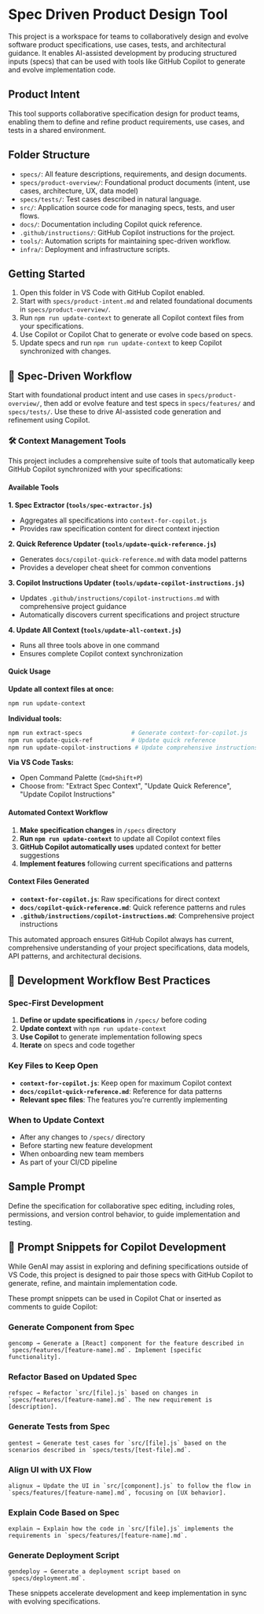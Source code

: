 # Spec Driven Product Design Tool

This project is a workspace for teams to collaboratively design and evolve software product specifications, use cases, tests, and architectural guidance. It enables AI-assisted development by producing structured inputs (specs) that can be used with tools like GitHub Copilot to generate and evolve implementation code.

## Product Intent

This tool supports collaborative specification design for product teams, enabling them to define and refine product requirements, use cases, and tests in a shared environment.

## Folder Structure

- `specs/`: All feature descriptions, requirements, and design documents.
- `specs/product-overview/`: Foundational product documents (intent, use cases, architecture, UX, data model)
- `specs/tests/`: Test cases described in natural language.
- `src/`: Application source code for managing specs, tests, and user flows.
- `docs/`: Documentation including Copilot quick reference.
- `.github/instructions/`: GitHub Copilot instructions for the project.
- `tools/`: Automation scripts for maintaining spec-driven workflow.
- `infra/`: Deployment and infrastructure scripts.

## Getting Started

1. Open this folder in VS Code with GitHub Copilot enabled.
2. Start with `specs/product-intent.md` and related foundational documents in `specs/product-overview/`.
3. Run `npm run update-context` to generate all Copilot context files from your specifications.
4. Use Copilot or Copilot Chat to generate or evolve code based on specs.
5. Update specs and run `npm run update-context` to keep Copilot synchronized with changes.

## 🧠 Spec-Driven Workflow

Start with foundational product intent and use cases in `specs/product-overview/`, then add or evolve feature and test specs in `specs/features/` and `specs/tests/`. Use these to drive AI-assisted code generation and refinement using Copilot.

### 🛠️ Context Management Tools

This project includes a comprehensive suite of tools that automatically keep GitHub Copilot synchronized with your specifications:

#### Available Tools

**1. Spec Extractor (`tools/spec-extractor.js`)**

- Aggregates all specifications into `context-for-copilot.js`
- Provides raw specification content for direct context injection

**2. Quick Reference Updater (`tools/update-quick-reference.js`)**

- Generates `docs/copilot-quick-reference.md` with data model patterns
- Provides a developer cheat sheet for common conventions

**3. Copilot Instructions Updater (`tools/update-copilot-instructions.js`)**

- Updates `.github/instructions/copilot-instructions.md` with comprehensive project guidance
- Automatically discovers current specifications and project structure

**4. Update All Context (`tools/update-all-context.js`)**

- Runs all three tools above in one command
- Ensures complete Copilot context synchronization

#### Quick Usage

**Update all context files at once:**

```bash
npm run update-context
```

**Individual tools:**

```bash
npm run extract-specs              # Generate context-for-copilot.js
npm run update-quick-ref           # Update quick reference
npm run update-copilot-instructions # Update comprehensive instructions
```

**Via VS Code Tasks:**

- Open Command Palette (`Cmd+Shift+P`)
- Choose from: "Extract Spec Context", "Update Quick Reference", "Update Copilot Instructions"

#### Automated Context Workflow

1. **Make specification changes** in `/specs` directory
2. **Run `npm run update-context`** to update all Copilot context files
3. **GitHub Copilot automatically uses** updated context for better suggestions
4. **Implement features** following current specifications and patterns

#### Context Files Generated

- **`context-for-copilot.js`**: Raw specifications for direct context
- **`docs/copilot-quick-reference.md`**: Quick reference patterns and rules  
- **`.github/instructions/copilot-instructions.md`**: Comprehensive project instructions

This automated approach ensures GitHub Copilot always has current, comprehensive understanding of your project specifications, data models, API patterns, and architectural decisions.

## 🔄 Development Workflow Best Practices

### Spec-First Development

1. **Define or update specifications** in `/specs/` before coding
2. **Update context** with `npm run update-context`
3. **Use Copilot** to generate implementation following specs
4. **Iterate** on specs and code together

### Key Files to Keep Open

- **`context-for-copilot.js`**: Keep open for maximum Copilot context
- **`docs/copilot-quick-reference.md`**: Reference for data patterns
- **Relevant spec files**: The features you're currently implementing

### When to Update Context

- After any changes to `/specs/` directory
- Before starting new feature development  
- When onboarding new team members
- As part of your CI/CD pipeline

## Sample Prompt

Define the specification for collaborative spec editing, including roles, permissions, and version control behavior, to guide implementation and testing.

## 💬 Prompt Snippets for Copilot Development

While GenAI may assist in exploring and defining specifications outside of VS Code, this project is designed to pair those specs with GitHub Copilot to generate, refine, and maintain implementation code.

These prompt snippets can be used in Copilot Chat or inserted as comments to guide Copilot:

### Generate Component from Spec

```text
gencomp → Generate a [React] component for the feature described in `specs/features/[feature-name].md`. Implement [specific functionality].
```

### Refactor Based on Updated Spec

```text
refspec → Refactor `src/[file].js` based on changes in `specs/features/[feature-name].md`. The new requirement is [description].
```

### Generate Tests from Spec

```text
gentest → Generate test cases for `src/[file].js` based on the scenarios described in `specs/tests/[test-file].md`.
```

### Align UI with UX Flow

```text
alignux → Update the UI in `src/[component].js` to follow the flow in `specs/features/[feature-name].md`, focusing on [UX behavior].
```

### Explain Code Based on Spec

```text
explain → Explain how the code in `src/[file].js` implements the requirements in `specs/features/[feature-name].md`.
```

### Generate Deployment Script

```text
gendeploy → Generate a deployment script based on `specs/deployment.md`.
```

These snippets accelerate development and keep implementation in sync with evolving specifications.
